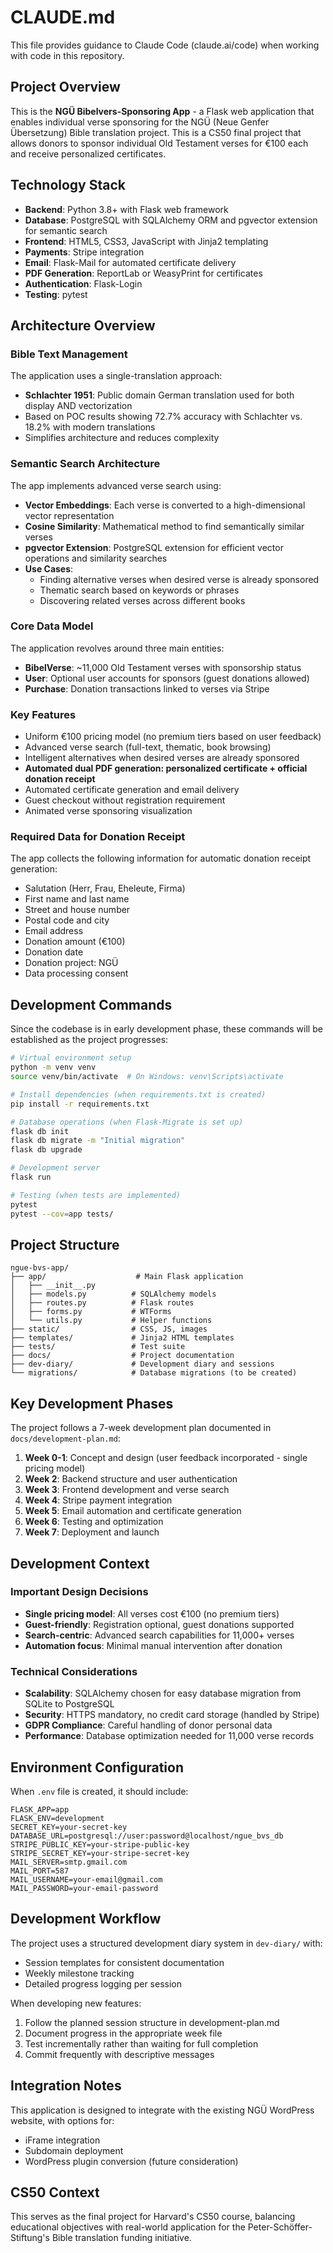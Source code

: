 # CLAUDE.md

This file provides guidance to Claude Code (claude.ai/code) when working with code in this repository.

## Project Overview

This is the **NGÜ Bibelvers-Sponsoring App** - a Flask web application that enables individual verse sponsoring for the NGÜ (Neue Genfer Übersetzung) Bible translation project. This is a CS50 final project that allows donors to sponsor individual Old Testament verses for €100 each and receive personalized certificates.

## Technology Stack

- **Backend**: Python 3.8+ with Flask web framework
- **Database**: PostgreSQL with SQLAlchemy ORM and pgvector extension for semantic search
- **Frontend**: HTML5, CSS3, JavaScript with Jinja2 templating
- **Payments**: Stripe integration
- **Email**: Flask-Mail for automated certificate delivery
- **PDF Generation**: ReportLab or WeasyPrint for certificates
- **Authentication**: Flask-Login
- **Testing**: pytest

## Architecture Overview

### Bible Text Management
The application uses a single-translation approach:
- **Schlachter 1951**: Public domain German translation used for both display AND vectorization
- Based on POC results showing 72.7% accuracy with Schlachter vs. 18.2% with modern translations
- Simplifies architecture and reduces complexity

### Semantic Search Architecture
The app implements advanced verse search using:
- **Vector Embeddings**: Each verse is converted to a high-dimensional vector representation
- **Cosine Similarity**: Mathematical method to find semantically similar verses
- **pgvector Extension**: PostgreSQL extension for efficient vector operations and similarity searches
- **Use Cases**:
  - Finding alternative verses when desired verse is already sponsored
  - Thematic search based on keywords or phrases
  - Discovering related verses across different books

### Core Data Model
The application revolves around three main entities:
- **BibelVerse**: ~11,000 Old Testament verses with sponsorship status
- **User**: Optional user accounts for sponsors (guest donations allowed)
- **Purchase**: Donation transactions linked to verses via Stripe

### Key Features
- Uniform €100 pricing model (no premium tiers based on user feedback)
- Advanced verse search (full-text, thematic, book browsing)
- Intelligent alternatives when desired verses are already sponsored
- **Automated dual PDF generation: personalized certificate + official donation receipt**
- Automated certificate generation and email delivery
- Guest checkout without registration requirement
- Animated verse sponsoring visualization

### Required Data for Donation Receipt
The app collects the following information for automatic donation receipt generation:
- Salutation (Herr, Frau, Eheleute, Firma)
- First name and last name
- Street and house number
- Postal code and city
- Email address
- Donation amount (€100)
- Donation date
- Donation project: NGÜ
- Data processing consent

## Development Commands

Since the codebase is in early development phase, these commands will be established as the project progresses:

```bash
# Virtual environment setup
python -m venv venv
source venv/bin/activate  # On Windows: venv\Scripts\activate

# Install dependencies (when requirements.txt is created)
pip install -r requirements.txt

# Database operations (when Flask-Migrate is set up)
flask db init
flask db migrate -m "Initial migration"
flask db upgrade

# Development server
flask run

# Testing (when tests are implemented)
pytest
pytest --cov=app tests/
```

## Project Structure

```
ngue-bvs-app/
├── app/                    # Main Flask application
│   ├── __init__.py
│   ├── models.py          # SQLAlchemy models
│   ├── routes.py          # Flask routes
│   ├── forms.py           # WTForms
│   └── utils.py           # Helper functions
├── static/                # CSS, JS, images
├── templates/             # Jinja2 HTML templates
├── tests/                 # Test suite
├── docs/                  # Project documentation
├── dev-diary/             # Development diary and sessions
└── migrations/            # Database migrations (to be created)
```

## Key Development Phases

The project follows a 7-week development plan documented in `docs/development-plan.md`:

1. **Week 0-1**: Concept and design (user feedback incorporated - single pricing model)
2. **Week 2**: Backend structure and user authentication
3. **Week 3**: Frontend development and verse search
4. **Week 4**: Stripe payment integration
5. **Week 5**: Email automation and certificate generation
6. **Week 6**: Testing and optimization
7. **Week 7**: Deployment and launch

## Development Context

### Important Design Decisions
- **Single pricing model**: All verses cost €100 (no premium tiers)
- **Guest-friendly**: Registration optional, guest donations supported
- **Search-centric**: Advanced search capabilities for 11,000+ verses
- **Automation focus**: Minimal manual intervention after donation

### Technical Considerations
- **Scalability**: SQLAlchemy chosen for easy database migration from SQLite to PostgreSQL
- **Security**: HTTPS mandatory, no credit card storage (handled by Stripe)
- **GDPR Compliance**: Careful handling of donor personal data
- **Performance**: Database optimization needed for 11,000 verse records

## Environment Configuration

When `.env` file is created, it should include:
```
FLASK_APP=app
FLASK_ENV=development
SECRET_KEY=your-secret-key
DATABASE_URL=postgresql://user:password@localhost/ngue_bvs_db
STRIPE_PUBLIC_KEY=your-stripe-public-key
STRIPE_SECRET_KEY=your-stripe-secret-key
MAIL_SERVER=smtp.gmail.com
MAIL_PORT=587
MAIL_USERNAME=your-email@gmail.com
MAIL_PASSWORD=your-email-password
```

## Development Workflow

The project uses a structured development diary system in `dev-diary/` with:
- Session templates for consistent documentation
- Weekly milestone tracking
- Detailed progress logging per session

When developing new features:
1. Follow the planned session structure in development-plan.md
2. Document progress in the appropriate week file
3. Test incrementally rather than waiting for full completion
4. Commit frequently with descriptive messages

## Integration Notes

This application is designed to integrate with the existing NGÜ WordPress website, with options for:
- iFrame integration
- Subdomain deployment
- WordPress plugin conversion (future consideration)

## CS50 Context

This serves as the final project for Harvard's CS50 course, balancing educational objectives with real-world application for the Peter-Schöffer-Stiftung's Bible translation funding initiative.